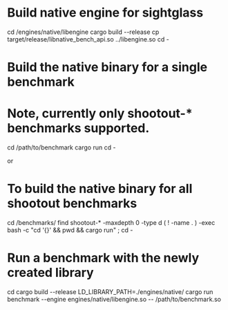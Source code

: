 # Build native engine for sightglass
cd <sightglass-base>/engines/native/libengine
cargo build --release
cp target/release/libnative_bench_api.so ../libengine.so
cd -

# Build the native binary for a single benchmark
# Note, currently only shootout-* benchmarks supported.
cd <sightglass-base>/path/to/benchmark
cargo run
cd -

or

# To build the native binary for all shootout benchmarks
cd <sightglass-base>/benchmarks/
find shootout-* -maxdepth 0 -type d \( ! -name . \) -exec bash -c "cd '{}' && pwd && cargo run" \;
cd -

# Run a benchmark with the newly created library
cd <sightglass-base>
cargo build --release
LD_LIBRARY_PATH=./engines/native/ cargo run benchmark --engine engines/native/libengine.so -- /path/to/benchmark.so
